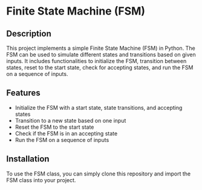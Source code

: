 # Finite State Machine (FSM)

## Description
This project implements a simple Finite State Machine (FSM) in Python. The FSM can be used to simulate different states and transitions based on given inputs. It includes functionalities to initialize the FSM, transition between states, reset to the start state, check for accepting states, and run the FSM on a sequence of inputs.

## Features
- Initialize the FSM with a start state, state transitions, and accepting states
- Transition to a new state based on one input
- Reset the FSM to the start state
- Check if the FSM is in an accepting state
- Run the FSM on a sequence of inputs

## Installation
To use the FSM class, you can simply clone this repository and import the FSM class into your project.
